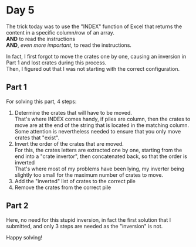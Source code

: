 # Day 5

The trick today was to use the "INDEX" function of Excel that returns the content in a specific column/row of an array.<BR>
**AND** to read the instructions<BR>
**AND**, *even more important*, to read the instructions.

In fact, I first forgot to move the crates one by one, causing an inversion in Part 1 and lost crates during this process.<BR>
Then, I figured out that I was not starting with the correct configuration.


## Part 1

For solving this part, 4 steps:
1. Determine the crates that will have to be moved.<BR> 
That's where INDEX comes handy, if piles are column, then the crates to move are at the end of the string that is located in the matching column.<BR>
Some attention is nevertheless needed to ensure that you only move crates that "exist".
2. Invert the order of the crates that are moved.<BR>
For this, the crates letters are extracted one by one, starting from the end into a "crate invertor", then concatenated back, so that the order is inverted<BR>
That's where most of my problems have been lying, my inverter being slightly too small for the maximum number of crates to move.
3. Add the "inverted" list of crates to the correct pile
4. Remove the crates from the correct pile

## Part 2

Here, no need for this stupid inversion, in fact the first solution that I submitted, and only 3 steps are needed as the "inversion" is not.

Happy solving!

